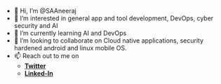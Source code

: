 - 👋 Hi, I’m @SAAneeraj
- 👀 I’m interested in general app and tool development, DevOps, cyber security and AI
- 🌱 I’m currently learning AI and DevOps
- 💞️ I’m looking to collaborate on Cloud native applications, security hardened android and linux mobile OS.
- 📫 Reach out to me on
     - [ **Twitter** ]( https://twitter.com/neeraj_babu_)
     - [ **Linked-In** ](https://www.linkedin.com/in/neeraj-babu-25102003/)
